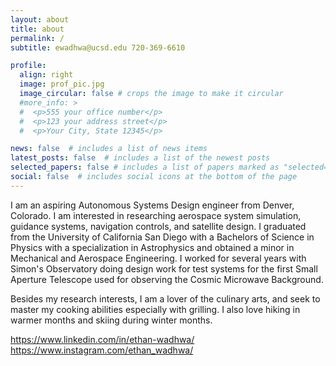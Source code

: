 ```yaml
---
layout: about
title: about
permalink: /
subtitle: ewadhwa@ucsd.edu 720-369-6610

profile:
  align: right
  image: prof_pic.jpg
  image_circular: false # crops the image to make it circular
  #more_info: >
  #  <p>555 your office number</p>
  #  <p>123 your address street</p>
  #  <p>Your City, State 12345</p>

news: false  # includes a list of news items
latest_posts: false  # includes a list of the newest posts
selected_papers: false # includes a list of papers marked as "selected={true}"
social: false  # includes social icons at the bottom of the page
---
```


I am an aspiring Autonomous Systems Design engineer from Denver, Colorado. I am interested in researching aerospace system simulation, guidance systems, navigation controls, and satellite design. I graduated from the University of California San Diego with a Bachelors of Science in Physics with a specialization in Astrophysics and obtained a minor in Mechanical and Aerospace Engineering. I worked for several years with Simon's Observatory doing design work for test systems for the first Small Aperture Telescope used for observing the Cosmic Microwave Background.

Besides my research interests, I am a lover of the culinary arts, and seek to master my cooking abilities especially with grilling. I also love hiking in warmer months and skiing during winter months.

https://www.linkedin.com/in/ethan-wadhwa/
https://www.instagram.com/ethan_wadhwa/